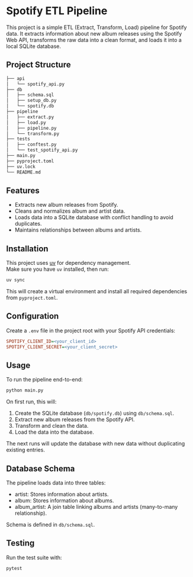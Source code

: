 # Spotify ETL Pipeline

This project is a simple ETL (Extract, Transform, Load) pipeline for Spotify data. It extracts information about new album releases using the Spotify Web API, transforms the raw data into a clean format, and loads it into a local SQLite database.

## Project Structure

```bash
├── api
│   └── spotify_api.py
├── db
│   ├── schema.sql
│   ├── setup_db.py
│   └── spotify.db
├── pipeline
│   ├── extract.py
│   ├── load.py
│   ├── pipeline.py
│   └── transform.py
├── tests
│   ├── conftest.py
│   └── test_spotify_api.py
├── main.py
├── pyproject.toml
├── uv.lock
└── README.md
```

## Features

- Extracts new album releases from Spotify.
- Cleans and normalizes album and artist data.
- Loads data into a SQLite database with conflict handling to avoid duplicates.
- Maintains relationships between albums and artists.

## Installation

This project uses [uv](https://github.com/astral-sh/uv) for dependency management.  
Make sure you have `uv` installed, then run:

```bash
uv sync
```

This will create a virtual environment and install all required dependencies from `pyproject.toml`.

## Configuration

Create a `.env` file in the project root with your Spotify API credentials:

```ini
SPOTIFY_CLIENT_ID=<your_client_id>
SPOTIFY_CLIENT_SECRET=<your_client_secret>
```

## Usage

To run the pipeline end-to-end:

```bash
python main.py
```

On first run, this will:

1. Create the SQLite database (`db/spotify.db`) using `db/schema.sql`.
2. Extract new album releases from the Spotify API.
3. Transform and clean the data.
4. Load the data into the database.

The next runs will update the database with new data without duplicating existing entries.

## Database Schema

The pipeline loads data into three tables:

- artist: Stores information about artists.
- album: Stores information about albums.
- album_artist: A join table linking albums and artists (many-to-many relationship).

Schema is defined in `db/schema.sql`.

## Testing

Run the test suite with:

```bash
pytest
```
